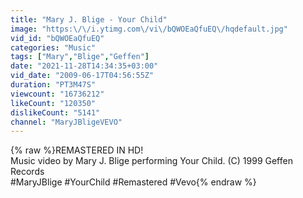 ```yaml
---
title: "Mary J. Blige - Your Child"
image: "https:\/\/i.ytimg.com\/vi\/bQWOEaQfuEQ\/hqdefault.jpg"
vid_id: "bQWOEaQfuEQ"
categories: "Music"
tags: ["Mary","Blige","Geffen"]
date: "2021-11-28T14:34:35+03:00"
vid_date: "2009-06-17T04:56:55Z"
duration: "PT3M47S"
viewcount: "16736212"
likeCount: "120350"
dislikeCount: "5141"
channel: "MaryJBligeVEVO"
---
```

{% raw %}REMASTERED IN HD!<br />Music video by Mary J. Blige performing Your Child. (C) 1999 Geffen Records<br />#MaryJBlige #YourChild #Remastered #Vevo{% endraw %}
